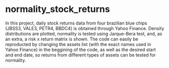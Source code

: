 # normality_stock_returns
In this project, daily stock returns data from four brazilian blue chips (JBSS3, VALE3, PETR4, BBDC4) is obtained through Yahoo Finance. Density distributions are plotted, normality is tested using Jarque-Bera test, and, as an extra, a risk x return matrix is shown. The code can easily be reproducted by changing the assets list (with the exact names used in Yahoo Finance) in the beggining of the code, as well as the desired start and end date, so returns from different types of assets can be tested for normality.
